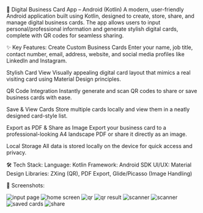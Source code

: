 🧾 Digital Business Card App – Android (Kotlin)
A modern, user-friendly Android application built using Kotlin, designed to create, store, share, and manage digital business cards. The app allows users to input personal/professional information and generate stylish digital cards, complete with QR codes for seamless sharing.

✨ Key Features:
Create Custom Business Cards
Enter your name, job title, contact number, email, address, website, and social media profiles like LinkedIn and Instagram.

Stylish Card View
Visually appealing digital card layout that mimics a real visiting card using Material Design principles.

QR Code Integration
Instantly generate and scan QR codes to share or save business cards with ease.

Save & View Cards
Store multiple cards locally and view them in a neatly designed card-style list.

Export as PDF & Share as Image
Export your business card to a professional-looking A4 landscape PDF or share it directly as an image.

Local Storage
All data is stored locally on the device for quick access and privacy.

🛠 Tech Stack:
Language: Kotlin
Framework: Android SDK
UI/UX: Material Design
Libraries: ZXing (QR), PDF Export, Glide/Picasso (Image Handling)

📸 Screenshots:

![input page](https://github.com/user-attachments/assets/c6ba39c0-96fd-4559-aed1-d7e4eaae7ed5)
![home screen](https://github.com/user-attachments/assets/337ff2aa-6970-40db-a202-e9234e0f71df)
![qr](https://github.com/user-attachments/assets/64ee3c53-fc74-4817-b34e-937b335f29a4)
![qr result](https://github.com/user-attachments/assets/1345c22d-c337-4dae-bf0a-dae52ea52158)
![scanner](https://github.com/user-attachments/assets/3fa92fc8-9a77-4ae3-98dc-9570220723af)
![scanner](https://github.com/user-attachments/assets/af5464c8-31c1-437d-9a70-9d41b6d3399b)
![saved cards](https://github.com/user-attachments/assets/b4fba2cd-9ef9-4589-b13d-ea8095ffa6a0)
![share](https://github.com/user-attachments/assets/ef50bd33-2f66-4feb-94b7-a626682900e7)

